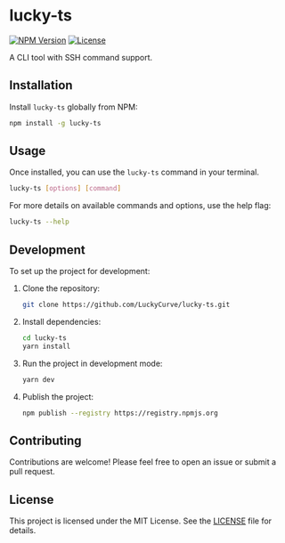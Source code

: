 # lucky-ts

[![NPM Version](https://img.shields.io/npm/v/lucky-ts.svg)](https://www.npmjs.com/package/lucky-ts)
[![License](https://img.shields.io/npm/l/lucky-ts.svg)](https://github.com/LuckyCurve/lucky-ts/blob/main/LICENSE)

A CLI tool with SSH command support.

## Installation

Install `lucky-ts` globally from NPM:

```bash
npm install -g lucky-ts
```

## Usage

Once installed, you can use the `lucky-ts` command in your terminal.

```bash
lucky-ts [options] [command]
```

For more details on available commands and options, use the help flag:

```bash
lucky-ts --help
```

## Development

To set up the project for development:

1.  Clone the repository:
    ```bash
    git clone https://github.com/LuckyCurve/lucky-ts.git
    ```
2.  Install dependencies:
    ```bash
    cd lucky-ts
    yarn install
    ```
3.  Run the project in development mode:

    ```bash
    yarn dev
    ```

4.  Publish the project:
    ```bash
    npm publish --registry https://registry.npmjs.org
    ```

## Contributing

Contributions are welcome! Please feel free to open an issue or submit a pull request.

## License

This project is licensed under the MIT License. See the [LICENSE](LICENSE) file for details.
